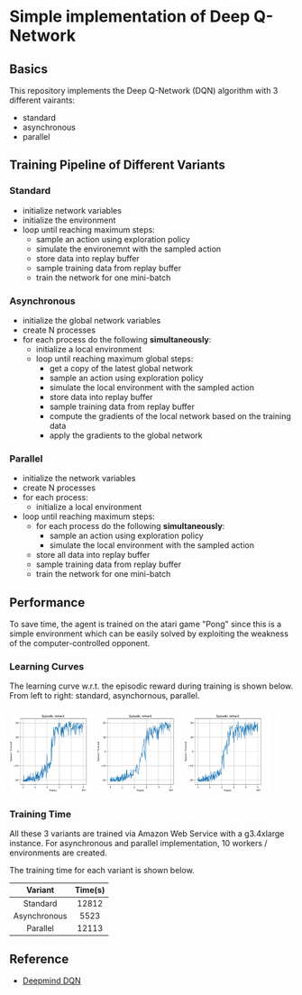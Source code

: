 # Simple implementation of Deep Q-Network
## Basics
This repository implements the Deep Q-Network (DQN) algorithm with 3 different vairants: 
- standard
- asynchronous
- parallel
## Training Pipeline of Different Variants
### Standard
- initialize network variables
- initialize the environment
- loop until reaching maximum steps:
  - sample an action using exploration policy
  - simulate the environemnt with the sampled action
  - store data into replay buffer
  - sample training data from replay buffer
  - train the network for one mini-batch
### Asynchronous
- initialize the global network variables
- create N processes
- for each process do the following **simultaneously**:
  - initialize a local environment
  - loop until reaching maximum global steps:
    - get a copy of the latest global network
    - sample an action using exploration policy
    - simulate the local environment with the sampled action
    - store data into replay buffer
    - sample training data from replay buffer
    - compute the gradients of the local network based on the training data
    - apply the gradients to the global network
### Parallel
- initialize the network variables
- create N processes
- for each process:
  - initialize a local environment
- loop until reaching maximum steps:
  - for each process do the following **simultaneously**:
    - sample an action using exploration policy
    - simulate the local environment with the sampled action
  - store all data into replay buffer
  - sample training data from replay buffer
  - train the network for one mini-batch

## Performance
To save time, the agent is trained on the atari game "Pong" since this is a simple environment which can be easily solved by exploiting the weakness of the computer-controlled opponent.
### Learning Curves
The learning curve w.r.t. the episodic reward during training is shown below. From left to right: standard, asynchornous, parallel.

<p float="center">
  <img src="/stand%20alone%20implementation/DQN/Standard/Figures/Training/dqn.png" width="30%"/>
  <img src="/stand%20alone%20implementation/DQN/Asynchronous/Figures/Training/async_dqn.png" width="30%"/>
  <img src="/stand%20alone%20implementation/DQN/Parallel%20Environments/Figures/Training/par_dqn.png" width="30%"/>
</p>

### Training Time
All these 3 variants are trained via Amazon Web Service with a g3.4xlarge instance. For asynchronous and parallel implementation, 10 workers / environments are created.

The training time for each variant is shown below.

|    Variant   | Time(s) |
|:------------:|:-------:|
|   Standard   |  12812  |
| Asynchronous |   5523  |
|   Parallel   |  12113  |

## Reference

- [Deepmind DQN](https://deepmind.com/research/dqn/)

